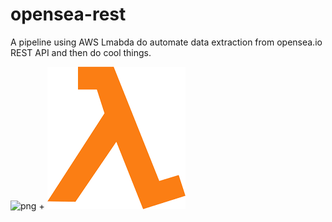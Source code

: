 # opensea-rest
A pipeline using AWS Lmabda do automate data extraction from opensea.io REST API and then do cool things.

![png](https://github.com/datavizhokie/opensea-rest/blob/main/opensea.png) + ![png](https://github.com/datavizhokie/opensea-rest/blob/main/lambda.png)